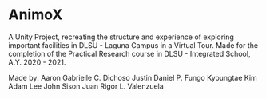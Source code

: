 # AnimoX
A Unity Project, recreating the structure and experience of exploring important facilities in DLSU - Laguna Campus in a Virtual Tour. Made for the completion of the Practical Research course in DLSU - Integrated School, A.Y. 2020 - 2021.

Made by:
Aaron Gabrielle C. Dichoso
Justin Daniel P. Fungo
Kyoungtae Kim
Adam Lee John Sison
Juan Rigor L. Valenzuela
